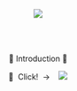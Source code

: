 <div align=center>
  <img src="https://capsule-render.vercel.app/api?type=wave&color=0:FFE5F5,100:FFF7DC&fontColor=CEE3F6&height=205&section=header&text=realhansukim%20Github!&fontSize=85&animation=blink" />
</div>
<br>
<br>
<br>
<div align=center>
	<p> 🍦 Introduction 🍦</p> 
 	👀&nbsp; Click!&nbsp;&nbsp;→ &nbsp;&nbsp;   
	<a href="https://www.notion.so/KIMHANSOO-S-NOTION-482119121054463da305fd35b05bee12?pvs=4">
		<img src="https://img.shields.io/badge/Notion-000000?style=flat&logo=Notion&logoColor=white"/>
	</a>
</div>
